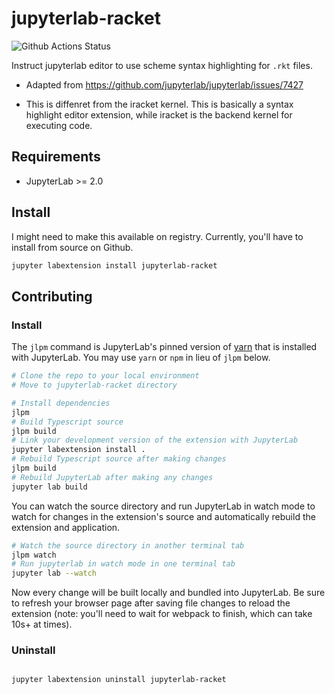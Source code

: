 # jupyterlab-racket

![Github Actions Status](https://github.com/lihebi/jupyterlab-racket/workflows/Build/badge.svg)

Instruct jupyterlab editor to use scheme syntax highlighting for `.rkt` files.

- Adapted from https://github.com/jupyterlab/jupyterlab/issues/7427

- This is diffenret from the iracket kernel. This is basically a syntax highlight editor extension, while iracket is the backend kernel for executing code.

## Requirements

* JupyterLab >= 2.0

## Install

I might need to make this available on registry. Currently, you'll have to install from source on Github.

```bash
jupyter labextension install jupyterlab-racket
```

## Contributing

### Install

The `jlpm` command is JupyterLab's pinned version of
[yarn](https://yarnpkg.com/) that is installed with JupyterLab. You may use
`yarn` or `npm` in lieu of `jlpm` below.

```bash
# Clone the repo to your local environment
# Move to jupyterlab-racket directory

# Install dependencies
jlpm
# Build Typescript source
jlpm build
# Link your development version of the extension with JupyterLab
jupyter labextension install .
# Rebuild Typescript source after making changes
jlpm build
# Rebuild JupyterLab after making any changes
jupyter lab build
```

You can watch the source directory and run JupyterLab in watch mode to watch for changes in the extension's source and automatically rebuild the extension and application.

```bash
# Watch the source directory in another terminal tab
jlpm watch
# Run jupyterlab in watch mode in one terminal tab
jupyter lab --watch
```

Now every change will be built locally and bundled into JupyterLab. Be sure to refresh your browser page after saving file changes to reload the extension (note: you'll need to wait for webpack to finish, which can take 10s+ at times).

### Uninstall

```bash

jupyter labextension uninstall jupyterlab-racket
```

